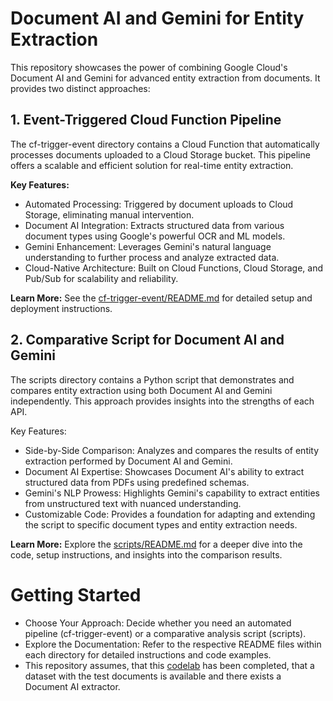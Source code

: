 # Document AI and Gemini for Entity Extraction
This repository showcases the power of combining Google Cloud's Document AI and Gemini for advanced entity extraction from documents. It provides two distinct approaches:

## 1. Event-Triggered Cloud Function Pipeline
The cf-trigger-event directory contains a Cloud Function that automatically processes documents uploaded to a Cloud Storage bucket. This pipeline offers a scalable and efficient solution for real-time entity extraction.

**Key Features:**

- Automated Processing: Triggered by document uploads to Cloud Storage, eliminating manual intervention.
- Document AI Integration: Extracts structured data from various document types using Google's powerful OCR and ML models.
- Gemini Enhancement: Leverages Gemini's natural language understanding to further process and analyze extracted data.
- Cloud-Native Architecture: Built on Cloud Functions, Cloud Storage, and Pub/Sub for scalability and reliability.
  
**Learn More:** See the [cf-trigger-event/README.md](./cf-trigger-event/README.md) for detailed setup and deployment instructions.

## 2. Comparative Script for Document AI and Gemini
The scripts directory contains a Python script that demonstrates and compares entity extraction using both Document AI and Gemini independently. This approach provides insights into the strengths of each API.

Key Features:

- Side-by-Side Comparison: Analyzes and compares the results of entity extraction performed by Document AI and Gemini.
- Document AI Expertise: Showcases Document AI's ability to extract structured data from PDFs using predefined schemas.
- Gemini's NLP Prowess: Highlights Gemini's capability to extract entities from unstructured text with nuanced understanding.
- Customizable Code: Provides a foundation for adapting and extending the script to specific document types and entity extraction needs.
  
**Learn More:** Explore the [scripts/README.md](./scripts/README.md) for a deeper dive into the code, setup instructions, and insights into the comparison results.

# Getting Started
- Choose Your Approach: Decide whether you need an automated pipeline (cf-trigger-event) or a comparative analysis script (scripts).
- Explore the Documentation: Refer to the respective README files within each directory for detailed instructions and code examples.
- This repository assumes, that this [codelab](https://www.cloudskillsboost.google/focuses/67855?parent=catalog) has been completed, that a dataset with the test documents is available and there exists a Document AI extractor.
